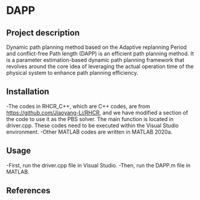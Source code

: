 # DAPP
## Project description 
Dynamic path planning method based on the Adaptive replanning Period and conflict-free Path length (DAPP) is an efficient path planning method. It is a parameter estimation-based dynamic path planning framework that revolves around the core idea of leveraging the actual operation time of the physical system to enhance path planning efficiency.
## Installation
-The codes in RHCR_C++, which are C++ codes, are from https://github.com/Jiaoyang-Li/RHCR, and we have modified a section of the code to use it as the PBS solver. The main function is located in driver.cpp. These codes need to be executed within the Visual Studio environment.
-Other MATLAB codes are written in MATLAB 2020a.
## Usage
-First, run the driver.cpp file in Visual Studio.
-Then, run the DAPP.m file in MATLAB.
## References
